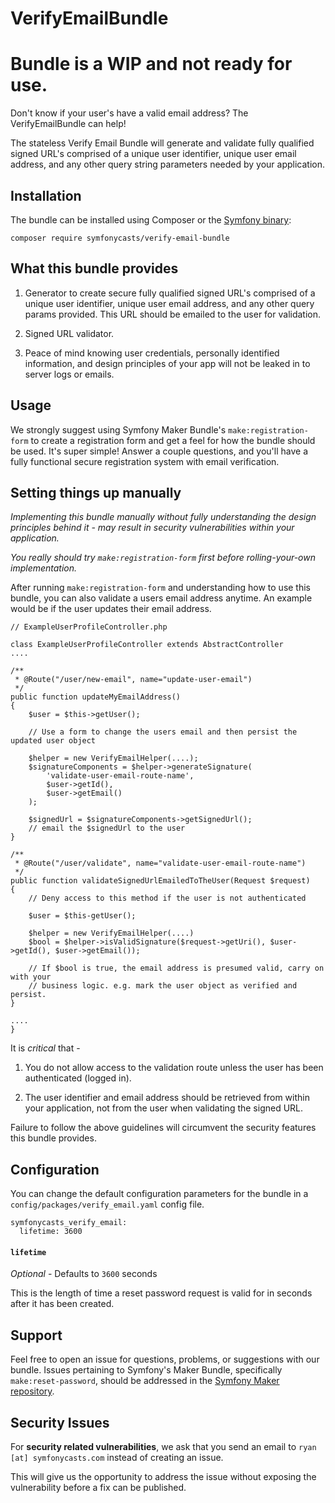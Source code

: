 # VerifyEmailBundle
# Bundle is a WIP and not ready for use.

Don't know if your user's have a valid email address? The VerifyEmailBundle can
help!

The stateless Verify Email Bundle will generate and validate fully qualified
 signed URL's comprised of a unique user identifier, unique user email address, 
 and any other query string parameters needed by your application.  

## Installation

The bundle can be installed using Composer or the [Symfony binary](https://symfony.com/download):

```
composer require symfonycasts/verify-email-bundle
```

## What this bundle provides

1) Generator to create secure fully qualified signed URL's comprised of a unique user 
identifier, unique user email address, and any other query params provided. This
 URL should be emailed to the user for validation.

2) Signed URL validator.

3) Peace of mind knowing user credentials, personally identified information, and
design principles of your app will not be leaked in to server logs or emails.

## Usage

We strongly suggest using Symfony Maker Bundle's `make:registration-form` to 
create a registration form and get a feel for how the bundle should be used. It's
super simple! Answer a couple questions, and you'll have a fully functional secure
registration system with email verification.

## Setting things up manually

_Implementing this bundle manually without fully understanding the design principles
 behind it - may result in security vulnerabilities within your application._
 
 _You really should try `make:registration-form` first before rolling-your-own
 implementation._

After running `make:registration-form` and understanding how to use this bundle,
you can also validate a users email address anytime. An example would be if the 
user updates their email address.

```
// ExampleUserProfileController.php

class ExampleUserProfileController extends AbstractController
....

/**
 * @Route("/user/new-email", name="update-user-email")
 */
public function updateMyEmailAddress()
{
    $user = $this->getUser();

    // Use a form to change the users email and then persist the updated user object
    
    $helper = new VerifyEmailHelper(....);
    $signatureComponents = $helper->generateSignature(
        'validate-user-email-route-name',
        $user->getId(),
        $user->getEmail()
    );
    
    $signedUrl = $signatureComponents->getSignedUrl();
    // email the $signedUrl to the user
}

/**
 * @Route("/user/validate", name="validate-user-email-route-name")
 */
public function validateSignedUrlEmailedToTheUser(Request $request)
{
    // Deny access to this method if the user is not authenticated

    $user = $this-getUser();
    
    $helper = new VerifyEmailHelper(....)
    $bool = $helper->isValidSignature($request->getUri(), $user->getId(), $user->getEmail());
    
    // If $bool is true, the email address is presumed valid, carry on with your
    // business logic. e.g. mark the user object as verified and persist.
}

....
}
```

It is _critical_ that - 

1) You do not allow access to the validation route unless the user has been
authenticated (logged in). 

2) The user identifier and email address should be retrieved from within your
application, not from the user when validating the signed URL.

Failure to follow the above guidelines will circumvent the security features this
bundle provides.

## Configuration

You can change the default configuration parameters for the bundle in a 
`config/packages/verify_email.yaml` config file.

```
symfonycasts_verify_email:
  lifetime: 3600
```

#### `lifetime`

_Optional_ - Defaults to `3600` seconds

This is the length of time a reset password request is valid for in seconds 
after it has been created. 

## Support

Feel free to open an issue for questions, problems, or suggestions with our bundle.
Issues pertaining to Symfony's Maker Bundle, specifically `make:reset-password`,
should be addressed in the [Symfony Maker repository](https://github.com/symfony/maker-bundle).

## Security Issues
For **security related vulnerabilities**, we ask that you send an email to 
`ryan [at] symfonycasts.com` instead of creating an issue. 

This will give us the opportunity to address the issue without exposing the
vulnerability before a fix can be published.

